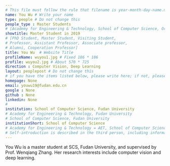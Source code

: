 ```yaml
---
# This file must follow the rule that filename is year-month-day-name.md
name: You Wu # Write your name
type: people # Do not change this
people_type : Master Students
# [Academy for Engineering & Technology, School of Computer Science, Organizer]
showtitle: Master Student in 2019
# [PhD Student, Master Student, Visiting Student,
# Professor, Assistant Professor, Associate professor,
# Alumni, Cooperation Professor]
title: You Wu  # Website Title
profileName: wuyou1.jpg # Fixed 186 * 186
profile: wuyou2.jpg # About 570 * 725
direction : Computer Vision, Deep Learning
layout: peoplepost # Do not change this
# if you have the items listed below, please write here; if not, please write None.
homepage: None
email: youwu19@fudan.edu.cn
google : None
github : None
linkedin: None
#
institution: School of Computer Science, Fudan University
# Academy for Engineering & Technology, Fudan University
# School of Computer Science, Fudan University
institutionShort: School of Computer Science
# Academy for Engineering & Technology = AET, School of Computer Science = SCS
# Self-introduction is described in the third person, including information such as educational experience
---
```


You Wu is a master student at SCS, Fudan University, and supervised by Prof. Wenqiang Zhang. Her research interests include computer vision and deep learning.
